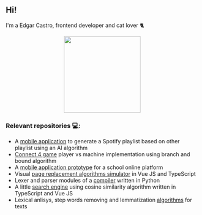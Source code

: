 ## Hi! 

 I'm a Edgar Castro, frontend developer and cat lover 🐈

<p align="center">
	<img src="https://media.giphy.com/media/VekcnHOwOI5So/giphy.gif" width="200"></img>
</p>

 ### Relevant repositories 💻:
 - A [mobile application](https://github.com/edgar-castro/magic-playlist) to generate a Spotify playlist based on other playlist using an AI algorithm  
 - [Connect 4 game](https://github.com/edgar-castro/Conecta4AI) player vs machine implementation using branch and bound algorithm  
 - A [mobile application prototype](https://github.com/edgar-castro/ProyectoIHC) for a school online platform  
 - Visual [page replacement algorithms simulator](https://github.com/edgar-castro/page-replacement-simulator) in Vue JS and TypeScript  
 - Lexer and parser modules of a [compiler](https://github.com/edgar-castro/compiladores_curso) written in Python
 - A little [search engine](https://github.com/edgar-castro/final-ri) using cosine similarity algorithm written in TypeScript and Vue JS  
 - Lexical anlisys, step words removing and lemmatization [algorithms](https://github.com/edgar-castro/Departamental-1-Recuperacion-de-la-informacion) for texts
